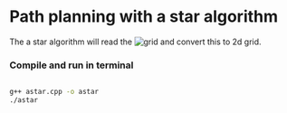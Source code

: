 # Path planning with a star algorithm

The a star algorithm will read the ![grid](1.board) and convert this to 2d grid.


### Compile and run in terminal

```bash

g++ astar.cpp -o astar
./astar
